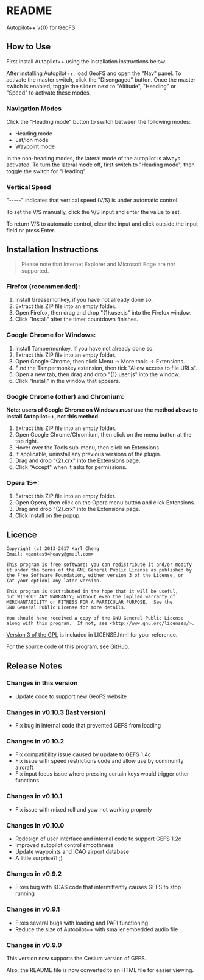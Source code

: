 README
======

Autopilot++ v{0} for GeoFS

How to Use
----------

First install Autopilot++ using the installation instructions below.

After installing Autopilot++, load GeoFS and open the "Nav" panel.  To activate
the master switch, click the "Disengaged" button.  Once the master switch is
enabled, toggle the sliders next to "Altitude", "Heading" or "Speed" to
activate these modes.

### Navigation Modes

Click the "Heading mode" button to switch between the following modes:

 - Heading mode
 - Lat/lon mode
 - Waypoint mode

In the non-heading modes, the lateral mode of the autopilot is
always activated.  To turn the lateral mode off, first switch to
"Heading mode", then toggle the switch for "Heading".

### Vertical Speed

"-----" indicates that vertical speed (V/S) is under automatic control.

To set the V/S manually, click the V/S input and enter the value to set.

To return V/S to automatic control, clear the input and click outside the
input field or press Enter.

Installation Instructions
-------------------------

> Please note that Internet Explorer and Microsoft Edge are *not* supported.

### Firefox (recommended):

1. Install Greasemonkey, if you have not already done so.
2. Extract this ZIP file into an empty folder.
3. Open Firefox, then drag and drop "{1}.user.js" into the Firefox window.
4. Click "Install" after the timer countdown finishes.

### Google Chrome for Windows:

1. Install Tampermonkey, if you have not already done so.
2. Extract this ZIP file into an empty folder.
3. Open Google Chrome, then click Menu -> More tools -> Extensions.
4. Find the Tampermonkey extension, then tick "Allow access to file URLs".
5. Open a new tab, then drag and drop "{1}.user.js" into the window.
6. Click "Install" in the window that appears.

### Google Chrome (other) and Chromium:

**Note: users of Google Chrome on Windows _must_ use the method above to
install Autopilot++, not this method.**

1. Extract this ZIP file into an empty folder.
2. Open Google Chrome/Chromium, then click on the menu button at the top right.
3. Hover over the Tools sub-menu, then click on Extensions.
4. If applicable, uninstall any previous versions of the plugin.
5. Drag and drop "{2}.crx" into the Extensions page.
6. Click "Accept" when it asks for permissions.

### Opera 15+:

1. Extract this ZIP file into an empty folder.
2. Open Opera, then click on the Opera menu button and click Extensions.
3. Drag and drop "{2}.crx" into the Extensions page.
4. Click Install on the popup.

Licence
-------

    Copyright (c) 2013-2017 Karl Cheng  
    Email: <qantas94heavy@gmail.com>

    This program is free software: you can redistribute it and/or modify
    it under the terms of the GNU General Public License as published by
    the Free Software Foundation, either version 3 of the License, or
    (at your option) any later version.

    This program is distributed in the hope that it will be useful,
    but WITHOUT ANY WARRANTY; without even the implied warranty of
    MERCHANTABILITY or FITNESS FOR A PARTICULAR PURPOSE.  See the
    GNU General Public License for more details.

    You should have received a copy of the GNU General Public License
    along with this program.  If not, see <http://www.gnu.org/licenses/>.

[Version 3 of the GPL][1] is included in LICENSE.html for your reference.

For the source code of this program, see [GitHub][2].

  [1]: http://www.gnu.org/licenses/gpl-3.0.html
  [2]: http://github.com/Qantas94Heavy/autopilot-pp

Release Notes
-------------

### Changes in this version

 - Update code to support new GeoFS website

### Changes in v0.10.3 (last version)

 - Fix bug in internal code that prevented GEFS from loading

### Changes in v0.10.2

 - Fix compatibility issue caused by update to GEFS 1.4c
 - Fix issue with speed restrictions code and allow use by community aircraft
 - Fix input focus issue where pressing certain keys would trigger other functions

### Changes in v0.10.1

 - Fix issue with mixed roll and yaw not working properly

### Changes in v0.10.0

 - Redesign of user interface and internal code to support GEFS 1.2c
 - Improved autopilot control smoothness
 - Update waypoints and ICAO airport database
 - A little surprise?! ;)

### Changes in v0.9.2

 - Fixes bug with KCAS code that intermittently causes GEFS to stop running

### Changes in v0.9.1

 - Fixes several bugs with loading and PAPI functioning
 - Reduce the size of Autopilot++ with smaller embedded audio file

### Changes in v0.9.0

This version now supports the Cesium version of GEFS.

Also, the README file is now converted to an HTML file for easier viewing.
